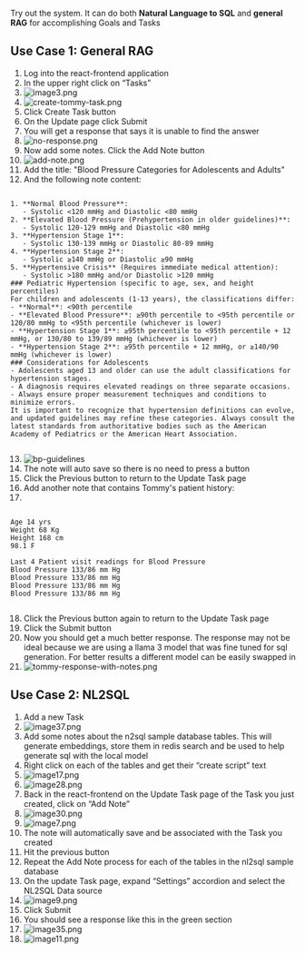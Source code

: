 Try out the system. It can do both **Natural Language to SQL** and **general RAG** for accomplishing Goals and Tasks
## Use Case 1: General RAG
1. Log into the react-frontend application
2. In the upper right click on “Tasks”
3. ![image3.png](image3.png)
4. ![create-tommy-task.png](create-tommy-task.png)
5. Click Create Task button
6. On the Update page click Submit
7. You will get a response that says it is unable to find the answer
8. ![no-response.png](no-response.png)
9. Now add some notes. Click the Add Note button
10. ![add-note.png](add-note.png)
11. Add the title: "Blood Pressure Categories for Adolescents and Adults"
12. And the following note content:
```

1. **Normal Blood Pressure**:
   - Systolic <120 mmHg and Diastolic <80 mmHg
2. **Elevated Blood Pressure (Prehypertension in older guidelines)**:
   - Systolic 120-129 mmHg and Diastolic <80 mmHg
3. **Hypertension Stage 1**:
   - Systolic 130-139 mmHg or Diastolic 80-89 mmHg
4. **Hypertension Stage 2**:
   - Systolic ≥140 mmHg or Diastolic ≥90 mmHg
5. **Hypertensive Crisis** (Requires immediate medical attention):
   - Systolic >180 mmHg and/or Diastolic >120 mmHg
### Pediatric Hypertension (specific to age, sex, and height percentiles)
For children and adolescents (1-13 years), the classifications differ:
- **Normal**: <90th percentile
- **Elevated Blood Pressure**: ≥90th percentile to <95th percentile or 120/80 mmHg to <95th percentile (whichever is lower)
- **Hypertension Stage 1**: ≥95th percentile to <95th percentile + 12 mmHg, or 130/80 to 139/89 mmHg (whichever is lower)
- **Hypertension Stage 2**: ≥95th percentile + 12 mmHg, or ≥140/90 mmHg (whichever is lower)
### Considerations for Adolescents
- Adolescents aged 13 and older can use the adult classifications for hypertension stages.
- A diagnosis requires elevated readings on three separate occasions.
- Always ensure proper measurement techniques and conditions to minimize errors.
It is important to recognize that hypertension definitions can evolve, and updated guidelines may refine these categories. Always consult the latest standards from authoritative bodies such as the American Academy of Pediatrics or the American Heart Association.


```
13. ![bp-guidelines](bp-guidelines.png)
14. The note will auto save so there is no need to press a button
15. Click the Previous button to return to the Update Task page
16. Add another note that contains Tommy's patient history:
17. 
```

Age 14 yrs
Weight 68 Kg
Height 168 cm
98.1 F

Last 4 Patient visit readings for Blood Pressure
Blood Pressure 133/86 mm Hg
Blood Pressure 133/86 mm Hg
Blood Pressure 133/86 mm Hg
Blood Pressure 133/86 mm Hg


```
18. Click the Previous button again to return to the Update Task page
19. Click the Submit button
20. Now you should get a much better response. The response may not be ideal because we are using a llama 3 model that was fine tuned for sql generation. For better results a different model can be easily swapped in
21. ![tommy-response-with-notes.png](tommy-response-with-notes.png)

## Use Case 2: NL2SQL
1. Add a new Task
2. ![image37.png](image37.png)
3. Add some notes about the n2sql sample database tables. This will generate embeddings, store them in redis search and be used to help generate sql with the local model
4. Right click on each of the tables and get their “create script” text
5. ![image17.png](image17.png)
6. ![image28.png](image28.png)
7. Back in the react-frontend on the Update Task page of the Task you just created, click on “Add Note”
8. ![image30.png](image30.png)
9. ![image7.png](image7.png)
10. The note will automatically save and be associated with the Task you created
11. Hit the previous button
12. Repeat the Add Note process for each of the tables in the nl2sql sample database
13. On the update Task page, expand “Settings” accordion and select the NL2SQL Data source
14. ![image9.png](image9.png)
15. Click Submit
16. You should see a response like this in the green section
17. ![image35.png](image35.png)
18. ![image11.png](image11.png)